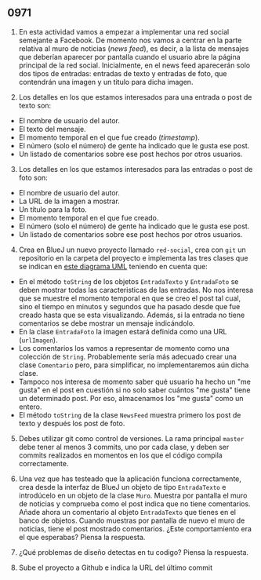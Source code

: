 ## 0971


1. En esta actividad vamos a empezar a implementar una red social semejante a Facebook. De momento nos vamos a centrar en la parte relativa al muro de noticias (​_news feed_​), es decir, a la lista de mensajes que deberían aparecer por pantalla cuando el usuario abre la página principal de la red social. Inicialmente, en el news feed aparecerán solo dos tipos de entradas: entradas de texto y entradas de foto, que contendrán una imagen y un titulo para dicha imagen.

2. Los detalles en los que estamos interesados para una entrada o post de texto son:

  - El nombre de usuario del autor.
  - El texto del mensaje.
  - El momento temporal en el que fue creado (​_timestamp_​).
  - El número (solo el número) de gente ha indicado que le gusta ese post.
  - Un listado de comentarios sobre ese post hechos por otros usuarios.

3. Los detalles en los que estamos interesados para las entradas o post de foto son:

  - El nombre de usuario del autor.
  - La URL de la imagen a mostrar.
  - Un título para la foto.
  - El momento temporal en el que fue creado.
  - El número (solo el número) de gente ha indicado que le gusta ese post.
  - Un listado de comentarios sobre ese post hechos por otros usuarios.
  
4. Crea en BlueJ un nuevo proyecto llamado `red-social`, crea con `git` un repositorio en la carpeta del proyecto e implementa las tres clases que se indican en [este diagrama UML](/actividades/000002.jpg) teniendo en cuenta que:

  - En el método `toString` de los objetos `EntradaTexto` y `EntradaFoto` se deben mostrar todas las caracteristicas de las entradas. No nos interesa que se muestre el momento temporal en que se creo el post tal cual, sino el tiempo en minutos y segundos que ha pasado desde que fue creado hasta que se esta visualizando. Además, si la entrada no tiene comentarios se debe mostrar un mensaje indicándolo.
  - En la clase `EntradaFoto` la imagen estará definida como una URL (`urlImagen`).
  - Los comentarios los vamos a representar de momento como una colección de `String`. Probablemente sería más adecuado crear una clase `Comentario` pero, para simplificar, no implementaremos aún dicha clase.
  - Tampoco nos interesa de momento saber qué usuario ha hecho un "me gusta" en el post en cuestión si no solo saber cuántos "me gusta" tiene un determinado post. Por eso, almacenamos los "me gusta" como un entero.
  - El método `toString` de la clase `NewsFeed` muestra primero los post de texto y después los post de foto.

5. Debes utilizar git como control de versiones. La rama principal `master` debe tener al menos 3 commits, uno por cada clase, y deben ser commits realizados en momentos en los que el código compila correctamente.

6. Una vez que has testeado que la aplicación funciona correctamente, crea desde la interfaz de BlueJ un objeto de tipo `EntradaTexto` e introdúcelo en un objeto de la clase `Muro`. Muestra por pantalla el muro de noticias y comprueba como el post indica que no tiene comentarios. Añade ahora un comentario al objeto `EntradaTexto` que tienes en el banco de objetos. Cuando muestras por pantalla de nuevo el muro de noticias, tiene el post mostrado comentarios. ¿Este comportamiento era el que esperabas? Piensa la respuesta.

6. ¿Qué problemas de diseño detectas en tu codigo? Piensa la respuesta.

7. Sube el proyecto a Github e indica la URL del último commit
